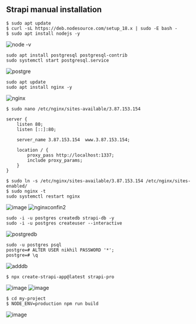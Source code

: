 ## Strapi manual installation
```
$ sudo apt update
$ curl -sL https://deb.nodesource.com/setup_18.x | sudo -E bash -
$ sudo apt install nodejs -y
```
![node -v](https://github.com/nikhilk1699/strapi_installation/assets/109533285/ca8150bd-2825-4506-bd42-d8f26cdf4710)

```
sudo apt install postgresql postgresql-contrib
sudo systemctl start postgresql.service
```
![postgre](https://github.com/nikhilk1699/strapi_installation/assets/109533285/a4dc0b0e-3644-42a9-9553-7ae049c942ac)

```
sudo apt update
sudo apt install nginx -y
```
![nginx](https://github.com/nikhilk1699/strapi_installation/assets/109533285/76b28bb8-870e-4532-a756-42293eef34c0)

```
$ sudo nano /etc/nginx/sites-available/3.87.153.154
```
```
server {
    listen 80;
    listen [::]:80;

    server_name 3.87.153.154  www.3.87.153.154;
        
    location / {
        proxy_pass http://localhost:1337;
        include proxy_params;
    }
}
```
```
$ sudo ln -s /etc/nginx/sites-available/3.87.153.154 /etc/nginx/sites-enabled/
$ sudo nginx -t
sudo systemctl restart nginx
```
![image](https://github.com/nikhilk1699/strapi_installation/assets/109533285/3a8c925f-384f-47a5-ab34-8432b6f3b58c)
![nginxconfin2](https://github.com/nikhilk1699/strapi_installation/assets/109533285/a1deed0d-6d21-47e0-9d81-c32c9e5fc138)

```
sudo -i -u postgres createdb strapi-db -y
sudo -i -u postgres createuser --interactive
```
![postgredb](https://github.com/nikhilk1699/strapi_installation/assets/109533285/1f439bdf-0047-4907-8b97-f5c0db1f7f44)

```
sudo -u postgres psql
postgre=# ALTER USER nikhil PASSWORD '*';
postgre=# \q
```
![adddb](https://github.com/nikhilk1699/strapi_installation/assets/109533285/0b241a70-f1e1-474f-b5bb-f8c43cf17547)

```
$ npx create-strapi-app@latest strapi-pro
```
![image](https://github.com/nikhilk1699/strapi_installation/assets/109533285/09cac9c2-0740-4fca-99d0-21913eac3fb6)
![image](https://github.com/nikhilk1699/strapi_installation/assets/109533285/77861f44-4346-4993-b79c-fd827940ef4c)

```
$ cd my-project
$ NODE_ENV=production npm run build
```
![image](https://github.com/nikhilk1699/strapi_installation/assets/109533285/e16eb32d-1c6b-4590-ad56-60d56573c2b9)


 




